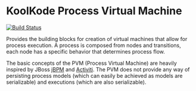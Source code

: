 # KoolKode Process Virtual Machine

[![Build Status](https://travis-ci.org/koolkode/process.svg?branch=master)](https://travis-ci.org/koolkode/process)

Provides the building blocks for creation of virtual machines that allow for process execution. A process
is composed from nodes and transitions, each node has a specific behavior that determines process flow.

The basic concepts of the PVM (Process Virtual Machine) are heavily inspired by JBoss [jBPM](http://jbpm.jboss.org/)
and [Activiti](http://activiti.org/). The PVM does not provide any way of persisting process models (which can easily
be achieved as models are serializable) and executions (which are also serializable).

